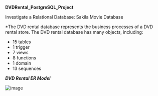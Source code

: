 **DVDRental_PostgreSQL_Project**

Investigate a Relational Database: Sakila Movie Database

*The DVD rental database represents the business processes of a DVD rental store. The DVD rental database has many objects, including:
- 15 tables
- 1 trigger
- 7 views
- 8 functions
- 1 domain
- 13 sequences

_**DVD Rental ER Model**_

![image](https://user-images.githubusercontent.com/60899591/173292523-947ec920-3f6c-4e4e-95a1-62c297646fe8.png)

